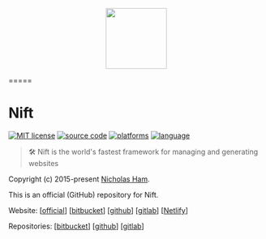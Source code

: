 <p align="center">
    <img src="https://github.com/nifty-site-manager/nsm/blob/master/nsm.png?raw=true" width='120'/>
</p>

=====

# Nift

[![MIT license](https://img.shields.io/badge/License-MIT-blue.svg)](/LICENSE)
[![source code](https://img.shields.io/github/languages/code-size/nifty-site-manager/nsm.svg?label=source%20code)](https://www.github.com/nifty-site-manager/nsm)
[![platforms](https://img.shields.io/badge/platforms-bsd%20%7C%20linux%20%7C%20osx%20%7C%20windows-blue)](https://nift.cc)
[![language](https://img.shields.io/badge/Language-C%2B%2B-blue)](https://nift.cc)

> 🛠 Nift is the world's fastest framework for managing and generating websites

Copyright (c) 2015-present [Nicholas Ham](https://n-ham.com).

This is an official (GitHub) repository for Nift.

Website:
\[[official](https://nift.cc)\] \[[bitbucket](https://nifty-site-manager.bitbucket.io)\] \[[github](https://nifty-site-manager.github.io)\] \[[gitlab](https://nifty-site-manager.gitlab.io)\] \[[Netlify](https://nifty-site-manager.netlify.com/)\]

Repositories:
\[[bitbucket](https://bitbucket.com/nifty-site-manager/nsm)\] \[[github](https://github.com/nifty-site-manager/nsm)\] \[[gitlab](https://gitlab.com/nifty-site-manager/nsm)\]

